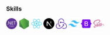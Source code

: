### Skills
<img src="https://github.com/devicons/devicon/blob/master/icons/dotnetcore/dotnetcore-original.svg" alt="dotnet logo" width="30" height="30" />
<img src="https://github.com/devicons/devicon/blob/master/icons/nodejs/nodejs-original.svg" alt="nodejs logo" width="30" height="30" />
<img src="https://github.com/devicons/devicon/blob/master/icons/react/react-original.svg" alt="reactjs logo" width="30" height="30" />
<img src="https://github.com/devicons/devicon/blob/master/icons/nextjs/nextjs-original.svg" alt="nextjs logo" width="30" height="30" />
<img src="https://github.com/devicons/devicon/blob/master/icons/redux/redux-original.svg" alt="redux logo" width="30" height="30" />
<img src="https://github.com/devicons/devicon/blob/master/icons/tailwindcss/tailwindcss-plain.svg" alt="tailwind logo" width="30" height="30" />
<img src="https://github.com/devicons/devicon/blob/master/icons/bootstrap/bootstrap-original.svg" alt="bootstrap logo" width="30" height="30" />
<img src="https://github.com/devicons/devicon/blob/master/icons/sass/sass-original.svg" alt="sass logo" width="30" height="30" />

